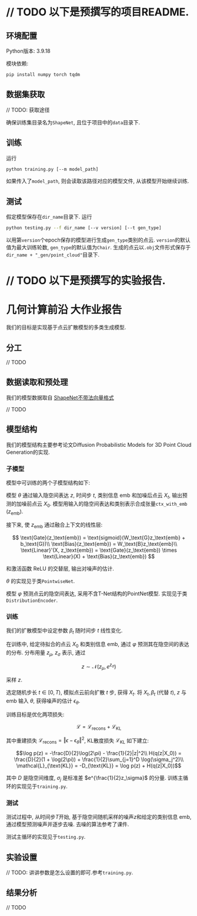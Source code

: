 # // TODO 以下是预撰写的项目README.

## 环境配置

Python版本: 3.9.18

模块依赖:
```bash
pip install numpy torch tqdm
```

## 数据集获取 

// TODO: 获取途径

确保训练集目录名为`ShapeNet`, 且位于项目中的`data`目录下.

## 训练

运行
```bash
python training.py [--m model_path]
```
如果传入了`model_path`, 则会读取该路径对应的模型文件, 从该模型开始继续训练.

## 测试
假定模型保存在`dir_name`目录下. 运行
```bash
python testing.py --f dir_name [--v version] [--t gen_type]
```
以用第`version`个epoch保存的模型进行生成`gen_type`类别的点云. `version`的默认值为最大训练轮数, `gen_type`的默认值为`Chair`. 生成的点云以`.obj`文件形式保存于`dir_name + "_gen/point_cloud"`目录下. 

# // TODO 以下是预撰写的实验报告.

# 几何计算前沿 大作业报告

我们的目标是实现基于点云扩散模型的多类生成模型. 

## 分工

// TODO

## 数据读取和预处理

我们的模型数据取自 [ShapeNet不带法向量格式](https://gitcode.com/Open-source-documentation-tutorial/a939f/blob/main/README.md)

// TODO

## 模型结构

我们的模型结构主要参考论文Diffusion Probabilistic Models for 3D Point Cloud Generation的实现. 

### 子模型

模型中可训练的两个子模型结构如下:

模型 $\theta$ 通过输入隐空间表达 $z$, 时间步 $t$, 类别信息 $\text{emb}$ 和加噪后点云 $X_t$, 输出预测的加噪前点云 $X_0$. 模型用输入的隐空间表达和类别表示合成张量`ctx_with_emb` ($z_\text{emb}$). 

接下来, 使 $z_\text{emb}$ 通过融合上下文的线性层:

$$
\text{Gate}(z_\text{emb}) = \text{sigmoid}(W_\text{G}z_\text{emb} + b_\text{G})\\
\text{Bias}(z_\text{emb}) = W_\text{B}z_\text{emb}\\
\text{Linear}'(X, z_\text{emb}) = \text{Gate}(z_\text{emb}) \times \text{Linear}(X) + \text{Bias}(z_\text{emb})
$$

和激活函数 $\text{ReLU}$ 的交替层, 输出对噪声的估计. 

$\theta$ 的实现见于类`PointwiseNet`.

模型 $\varphi$ 预测点云的隐空间表达, 采用不含T-Net结构的PointNet模型. 实现见于类`DistributionEncoder`.

### 训练

我们的扩散模型中设定参数 $\beta_t$ 随时间步 $t$ 线性变化.

在训练中, 给定待拟合的点云 $X_0$ 和类别信息 $\text{emb}$, 通过 $\varphi$ 预测其在隐空间的表达的分布. 分布用量 $z_\mu$, $z_\sigma$ 表示, 通过

$$z\sim\mathcal{N}(z_\mu, e^{z_\sigma})$$

采样 $z$. 

选定随机步长 $t\in [0, T)$, 模拟点云前向扩散 $t$ 步, 获得 $X_t$. 将 $X_t, \beta_t$ (代替 $t$), $z$ 与 $\text{emb}$ 输入 $\theta$, 获得噪声的估计 $\epsilon_\theta$.

训练目标是优化两项损失:

$$\mathcal{L} = \mathcal{L}_{\text{recons}} + \mathcal{L}_{\text{KL}}$$

其中重建损失 $\mathcal{L}_{\text{recons}} = \Vert \epsilon - \epsilon_\theta \Vert^2$, KL散度损失 $\mathcal{L}_{\text{KL}}$ 如下建立:

$$\log p(z) = -\frac{D}{2}\log(2\pi) - \frac{1}{2}|z|^2\\
H(q(z|X_0)) = \frac{D}{2}(1 + \log(2\pi)) + \frac{1}{2}\sum_{j=1}^D \log(\sigma_j^2)\\
\mathcal{L}_{\text{KL}} = -D_{\text{KL}} = \log p(z) + H(q(z|X_0))$$

其中 $D$ 是隐空间维度, $\sigma_j$ 是标准差 $e^{\frac{1}{2}z_\sigma}$ 的分量. 训练主循环的实现见于`training.py`.

### 测试

测试过程中, 从时间步$T$开始, 基于隐空间随机采样的噪声$z$和给定的类别信息 $\text{emb}$, 通过模型预测噪声并逐步去噪. 去噪的算法参考了课件. 

测试主循环的实现见于`testing.py`.

## 实验设置

// TODO: 讲讲参数是怎么设置的即可.参考`training.py`.

## 结果分析

// TODO
